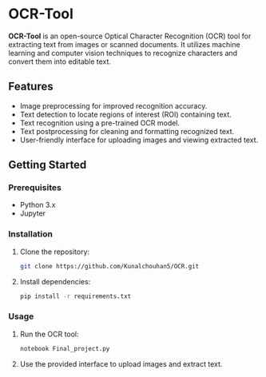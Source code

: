 
# OCR-Tool

**OCR-Tool** is an open-source Optical Character Recognition (OCR) tool for extracting text from images or scanned documents. It utilizes machine learning and computer vision techniques to recognize characters and convert them into editable text.

## Features

- Image preprocessing for improved recognition accuracy.
- Text detection to locate regions of interest (ROI) containing text.
- Text recognition using a pre-trained OCR model.
- Text postprocessing for cleaning and formatting recognized text.
- User-friendly interface for uploading images and viewing extracted text.

## Getting Started

### Prerequisites

- Python 3.x
- Jupyter

### Installation

1. Clone the repository:

   ```bash
   git clone https://github.com/Kunalchouhan5/OCR.git
   ```

2. Install dependencies:

   ```bash
   pip install -r requirements.txt
   ```

### Usage

1. Run the OCR tool:

   ```bash
   notebook Final_project.py
   ```

2. Use the provided interface to upload images and extract text.
